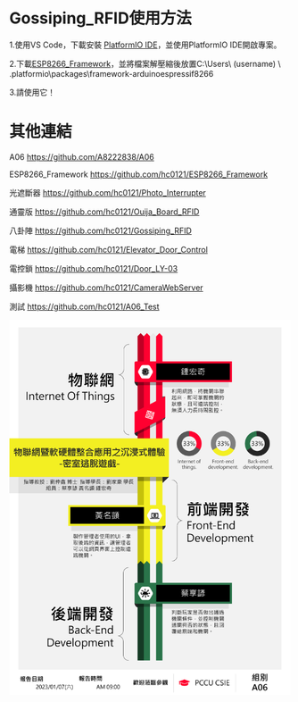 # Gossiping_RFID使用方法
1.使用VS Code，下載安裝 [PlatformIO IDE](https://marketplace.visualstudio.com/items?itemName=platformio.platformio-ide)，並使用PlatformIO IDE開啟專案。

2.下載[ESP8266_Framework](https://github.com/hc0121/ESP8266_Framework)，並將檔案解壓縮後放置C:\Users\ (username) \ .platformio\packages\framework-arduinoespressif8266

3.請使用它！

# 其他連結
A06 https://github.com/A8222838/A06

ESP8266_Framework https://github.com/hc0121/ESP8266_Framework

光遮斷器 https://github.com/hc0121/Photo_Interrupter

通靈版 https://github.com/hc0121/Ouija_Board_RFID

八卦陣 https://github.com/hc0121/Gossiping_RFID

電梯 https://github.com/hc0121/Elevator_Door_Control

電控鎖 https://github.com/hc0121/Door_LY-03

攝影機 https://github.com/hc0121/CameraWebServer

測試 https://github.com/hc0121/A06_Test

![](https://github.com/hc0121/Gossiping_RFID/blob/8a8755535e39ba0cdd8990f171c96f446389813f/%E6%B5%B7%E5%A0%B1.png)
